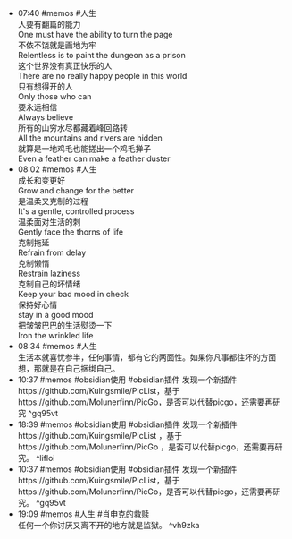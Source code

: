 - 07:40 #memos #人生<br>人要有翻篇的能力<br>One must have the ability to turn the page<br>不依不饶就是画地为牢<br>Relentless is to paint the dungeon as a prison<br>这个世界没有真正快乐的人<br>There are no really happy people in this world<br>只有想得开的人<br>Only those who can<br>要永远相信<br>Always believe<br>所有的山穷水尽都藏着峰回路转<br>All the mountains and rivers are hidden<br>就算是一地鸡毛也能搓出一个鸡毛掸子<br>Even a feather can make a feather duster
- 08:02 #memos #人生<br>成长和变更好<br>Grow and change for the better<br>是温柔又克制的过程<br>It's a gentle, controlled process<br>温柔面对生活的刺<br>Gently face the thorns of life<br>克制拖延<br>Refrain from delay<br>克制懒惰<br>Restrain laziness<br>克制自己的坏情绪<br>Keep your bad mood in check<br>保持好心情<br>stay in a good mood<br>把皱皱巴巴的生活熨烫一下<br>Iron the wrinkled life
- 08:34 #memos #人生<br>生活本就喜忧参半，任何事情，都有它的两面性。如果你凡事都往坏的方面想，那就是在自己捆绑自己。
- 10:37 #memos #obsidian使用 #obsidian插件 发现一个新插件https://github.com/Kuingsmile/PicList，基于https://github.com/Molunerfinn/PicGo，是否可以代替picgo，还需要再研究 ^gq95vt
- 18:39 #memos #obsidian使用 #obsidian插件 发现一个新插件https://github.com/Kuingsmile/PicList ，基于https://github.com/Molunerfinn/PicGo ，是否可以代替picgo，还需要再研究。 ^lifloi
- 10:37 #memos #obsidian使用 #obsidian插件 发现一个新插件https://github.com/Kuingsmile/PicList，基于https://github.com/Molunerfinn/PicGo，是否可以代替picgo，还需要再研究。 ^gq95vt
- 19:09 #memos #人生 #肖申克的救赎<br>任何一个你讨厌又离不开的地方就是监狱。 ^vh9zka
